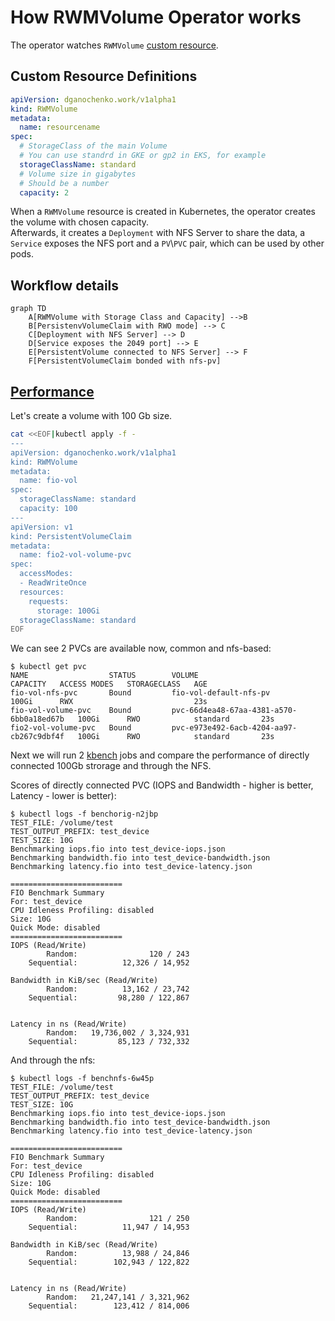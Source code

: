 # How RWMVolume Operator works

The operator watches `RWMVolume` [custom resource](https://kubernetes.io/docs/concepts/extend-kubernetes/api-extension/custom-resources/).

## Custom Resource Definitions

```YAML
apiVersion: dganochenko.work/v1alpha1
kind: RWMVolume
metadata:
  name: resourcename
spec:
  # StorageClass of the main Volume
  # You can use standrd in GKE or gp2 in EKS, for example
  storageClassName: standard
  # Volume size in gigabytes
  # Should be a number
  capacity: 2
```

When a `RWMVolume` resource is created in Kubernetes, the operator creates the volume with chosen capacity.  
Afterwards, it creates a `Deployment` with NFS Server to share the data, a `Service` exposes the NFS port and a `PV`\\`PVC` pair, which can be used by other pods. 

## Workflow details

```mermaid
graph TD
    A[RWMVolume with Storage Class and Capacity] -->B
    B[PersistenvVolumeClaim with RWO mode] --> C
    C[Deployment with NFS Server] --> D
    D[Service exposes the 2049 port] --> E
    E[PersistentVolume connected to NFS Server] --> F
    F[PersistentVolumeClaim bonded with nfs-pv]
```

## [Performance](#performance)

Let's create a volume with 100 Gb size.

```bash
cat <<EOF|kubectl apply -f -
---
apiVersion: dganochenko.work/v1alpha1
kind: RWMVolume
metadata:
  name: fio-vol
spec:
  storageClassName: standard
  capacity: 100
---
apiVersion: v1
kind: PersistentVolumeClaim
metadata:
  name: fio2-vol-volume-pvc
spec:
  accessModes:
  - ReadWriteOnce
  resources:
    requests:
      storage: 100Gi
  storageClassName: standard
EOF
```

We can see 2 PVCs are available now, common and nfs-based:

```console
$ kubectl get pvc
NAME                  STATUS        VOLUME                                     CAPACITY   ACCESS MODES   STORAGECLASS   AGE
fio-vol-nfs-pvc       Bound         fio-vol-default-nfs-pv                     100Gi      RWX                           23s
fio-vol-volume-pvc    Bound         pvc-66d4ea48-67aa-4381-a570-6bb0a18ed67b   100Gi      RWO            standard       23s
fio2-vol-volume-pvc   Bound         pvc-e973e492-6acb-4204-aa97-cb267c9dbf4f   100Gi      RWO            standard       23s
```

Next we will run 2 [kbench](https://github.com/yasker/kbench) jobs and compare the performance of directly connected 100Gb strorage and through the NFS. 

Scores of directly connected PVC (IOPS and Bandwidth - higher is better, Latency - lower is better):

```console
$ kubectl logs -f benchorig-n2jbp
TEST_FILE: /volume/test
TEST_OUTPUT_PREFIX: test_device
TEST_SIZE: 10G
Benchmarking iops.fio into test_device-iops.json
Benchmarking bandwidth.fio into test_device-bandwidth.json
Benchmarking latency.fio into test_device-latency.json

=========================
FIO Benchmark Summary
For: test_device
CPU Idleness Profiling: disabled
Size: 10G
Quick Mode: disabled
=========================
IOPS (Read/Write)
        Random:                120 / 243
    Sequential:          12,326 / 14,952

Bandwidth in KiB/sec (Read/Write)
        Random:          13,162 / 23,742
    Sequential:         98,280 / 122,867
                                        

Latency in ns (Read/Write)
        Random:   19,736,002 / 3,324,931
    Sequential:         85,123 / 732,332
```

And through the nfs:

```console
$ kubectl logs -f benchnfs-6w45p
TEST_FILE: /volume/test
TEST_OUTPUT_PREFIX: test_device
TEST_SIZE: 10G
Benchmarking iops.fio into test_device-iops.json
Benchmarking bandwidth.fio into test_device-bandwidth.json
Benchmarking latency.fio into test_device-latency.json

=========================
FIO Benchmark Summary
For: test_device
CPU Idleness Profiling: disabled
Size: 10G
Quick Mode: disabled
=========================
IOPS (Read/Write)
        Random:                121 / 250
    Sequential:          11,947 / 14,953

Bandwidth in KiB/sec (Read/Write)
        Random:          13,988 / 24,846
    Sequential:        102,943 / 122,822
                                        

Latency in ns (Read/Write)
        Random:   21,247,141 / 3,321,962
    Sequential:        123,412 / 814,006
```
